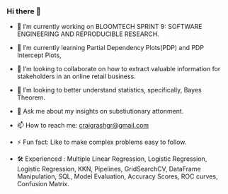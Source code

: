### Hi there 👋

- 🔭 I’m currently working on BLOOMTECH SPRINT 9: SOFTWARE ENGINEERING AND REPRODUCIBLE RESEARCH.

- 🌱 I’m currently learning Partial Dependency Plots(PDP) and PDP Intercept Plots, 

- 👯 I’m looking to collaborate on how to extract valuable information for stakeholders in an online retail business. 

- 🤔 I’m looking to better understand statistics, specifically, Bayes Theorem.

- 💬 Ask me about my insights on substiutionary attonment. 

- 📫 How to reach me: craigrashgr@gmail.com 

- ⚡ Fun fact: Like to make complex problems easy to follow.

- 🛠️ Experienced : Multiple Linear Regression, Logistic Regression, Logistic Regression, KKN, Pipelines, GridSearchCV, DataFrame Manipulation, SQL, Model Evaluation, Accuracy Scores, ROC curves, Confusion Matrix. 
